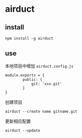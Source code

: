 # airduct

## install

```
npm install -g airduct
```

## use
本地项目中增加 `airduct.config.js`

```
module.exports = {
        public: {
            git: 'xxx.git'
        }
}
```

创建项目

```
airduct --create name gitname.git
```

更新相应配置

```
airduct --update
```